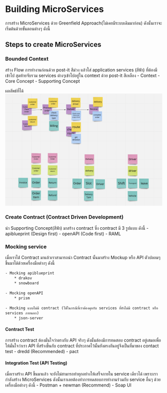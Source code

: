# Building MicroServices
การสร้าง MicroServices ด้วย Greenfield Approach(ไม่เคยมีระบบเดิมมาก่อน) ดังนั้นเราจะเริ่มต้นด้วยขั้นตอนต่างๆ ดังนี้

## Steps to create MicroServices
### Bounded Context
สร้าง Flow การทำงานก่อนด้วย post-it สีม่วง แล้วใส่ application services (สีฟ้า) ที่ต้องมีเข้าไป สุดท้ายจับรวม services ต่างๆเข้าไปอยู่ใน context ด้วย post-it สีเหลือง
    - Context
    - Core Concept
    - Supporting Concept

ผลลัพธ์ที่ได้
![Artifact from bounded context process](imgs/bounded-context-example.png)

### Create Contract (Contract Driven Development)
นำ Supporting Concept(สีฟ้า) มาสร้าง contract ซึ่ง contract มี 3 รูปแบบ ดังนี้ 
    - apiblueprint (Design first)
    - openAPI (Code first)
    - RAML

### Mocking service
เมื่อเราได้่ Contract มาแล้วเราสามารถนำ Contract นั้นมาสร้าง Mockup หรือ API ตัวปลอมๆ ขึ้นมาได้ด้วยเครื่องมือต่างๆ ดังนี้

    - Mocking apiblueprint
        * drakov
        * snowboard

    - Mocking openAPI
        * prism

    - Mocking แบบไม่มี contract (ใช้ในกรณีที่เราต้องคุยกับ services ที่ยังไม่มี contract หรือ services ภายนอก)
        * json-server

#### Contract Test
การสร้าง contract ต้องมั่นใจว่าตรงกับ API จริงๆ ดังนั้นต้องมีการทดสอบ contract อยู่เสมอเพื่อให้มั่นใจว่าเรา API ที่สร้่างขึ้นกับ contract ที่ประกาศไว้นั้นยังตรงกันอยู่จึงเป็นที่มาของ contact test
    - dredd (Recommended)
    - pact

#### Integration Test (API Testing)
เมื่อเราสร้าง API ขึ้นมาแล้ว จะยังไม่สามารถทำทุกอย่างให้เสร็จภายใน service เดียวได้ เพราะเรากำลังสร้าง MicroServices ดังนั้นเราเลยต้องทำการทดสอบการทำงานร่วมกับ service อื่นๆ ด้วยเครื่องมือต่างๆ ดังนี้
    - Postman + newman (Recommend)
    - Soap UI
